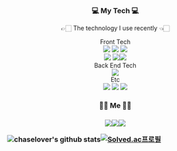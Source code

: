 <meta name="viewport" content="width=device-width, initial-scale=1">
<link rel="stylesheet" href="github-markdown.css">

<h3 align = "center" >💻 My Tech 💻</h3> 
<p align = "center"> 👉🏻 The technology I use recently 👈🏻 </p> 

<div align = "center"> Front Tech
 <div>
  <img src="https://img.shields.io/badge/Javascript-important?style=flat-square&logo=Javascript&logoColor=white"/></a>&nbsp<img src="https://img.shields.io/badge/HTML5-yellow?style=flat-square&logo=HTML5&logoColor=white"/></a>&nbsp<img src="https://img.shields.io/badge/CSS3-lightgray?style=flat-square&logo=CSS3&logoColor=white"/></br><img src="https://img.shields.io/badge/React-blue?style=flat-square&logo=React&logoColor=white"/></a>&nbsp<img src="https://img.shields.io/badge/Typescript-3178C6?style=flat-square&logo=TypeScript&logoColor=white"/><img src="https://img.shields.io/badge/Redux-40AEF0?style=flat-square&logo=Redux&logoColor=white"/><br/>
 </div>
</div>

<div align = "center"> Back End Tech
 <div> 
  <img src="https://img.shields.io/badge/Node.js-5455FE?style=flat-square&logo=Node.js&logoColor=white"/> 
 </div>
</div>

<div align = "center"> Etc
 <div>
  <img src="https://img.shields.io/badge/Git-F05032?style=flat-square&logo=Git&logoColor=white"/> <img src="https://img.shields.io/badge/GitHub-181717?style=flat-square&logo=GitHub&logoColor=white"/> <img src="https://img.shields.io/badge/Python-3766AB?style=flat-square&logo=Python&logoColor=white"/>
 </div>
</div> 

   <h3 align = "center"> 🙌🏻 Me 🙌🏻 <h3>
  
  <p align = "center">
  <a href="https://devlibrary00108.tistory.com/"><img src="https://img.shields.io/badge/Blog-000000?style=flat-square&logo=Micro.blog&logoColor=white&link=내링크"/><img src="https://img.shields.io/badge/Mail-9E9E9E?style=flat-square&logo=Mail.Ru&logoColor=white"/><a href="https://hits.seeyoufarm.com"><img src="https://hits.seeyoufarm.com/api/count/incr/badge.svg?url=https%3A%2F%2Fgithub.com%2Fhyunbeanohh%2Fhit-counter&count_bg=%000000&title_bg=%343664&icon=&icon_color=%23E7E7E7&title=hits&edge_flat=false"/></a>
 
  ![chaselover's github stats](https://github-readme-stats.vercel.app/api?username=chaselover&show_icons=true&theme=radical)[![Solved.ac프로필](http://mazassumnida.wtf/api/v2/generate_badge?boj=wannabe)](https://solved.ac/wannabe)
  </p>

